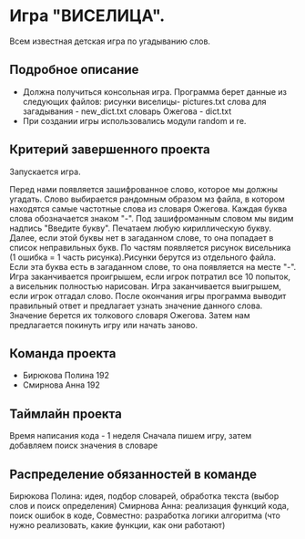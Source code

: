 #  Игра "ВИСЕЛИЦА".

Всем известная детская игра по угадыванию слов.

## Подробное описание

- Должна получиться консольная игра.
  Программа берет данные из следующих файлов:
  рисунки виселицы- pictures.txt
  слова для загадывания - new_dict.txt
  cловарь Ожегова - dict.txt
- При создании игры использовались модули random и re.

## Критерий завершенного проекта

Запускается игра. 

Перед нами появляется зашифрованное слово, которое мы должны угадать. Слово выбирается рандомным образом мз файла, в котором находятся самые частотные слова из словаря Ожегова. Каждая буква слова обозначается знаком "-".
Под зашифроманным словом мы видим надпись "Введите букву". Печатаем любую кириллическую букву. 
Далее, если этой буквы нет в загаданном слове, то она попадает в список неправильных букв. По частям появляется рисунок висельника (1 ошибка = 1 часть рисунка).Рисунки берутся из отдельного файла. Если эта буква есть в загаданном слове, то она появляется на месте "-".
Игра заканчивается проигрышем, если игрок потратил все 10 попыток, а висельник полностью нарисован.
Игра заканчивается выигрышем, если игрок отгадал слово.
После окончания игры программа выводит правильный ответ и предлагает узнать значение данного слова.
Значение берется их толкового словаря Ожегова.
Затем нам предлагается покинуть игру или начать заново.

## Команда проекта

- Бирюкова Полина 192
- Смирнова Анна 192

## Таймлайн проекта
Время написания кода - 1 неделя
Сначала пишем игру, затем добавляем поиск значения в словаре
## Распределение обязанностей в команде

Бирюкова Полина: идея, подбор словарей, обработка текста (выбор слов и поиск определения)
Смирнова Анна: реализация функций кода, поиск ошибок в коде,
Совместно: разработка логики алгоритма (что нужно реализовать, какие функции, как они работают)
